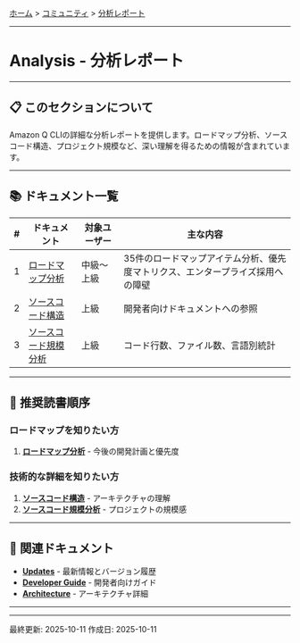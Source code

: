 [ホーム](../../README.md) > [コミュニティ](../README.md) > [分析レポート](README.md)

---

# Analysis - 分析レポート


---

## 📋 このセクションについて

Amazon Q CLIの詳細な分析レポートを提供します。ロードマップ分析、ソースコード構造、プロジェクト規模など、深い理解を得るための情報が含まれています。

---

## 📚 ドキュメント一覧

| # | ドキュメント | 対象ユーザー | 主な内容 |
|---|------------|------------|---------|
| 1 | [ロードマップ分析](01_roadmap-analysis-20251008.md) | 中級〜上級 | 35件のロードマップアイテム分析、優先度マトリクス、エンタープライズ採用への障壁 |
| 2 | [ソースコード構造](03_source-code-structure.md) | 上級 | 開発者向けドキュメントへの参照 |
| 3 | [ソースコード規模分析](02_source-code-scale-analysis.md) | 上級 | コード行数、ファイル数、言語別統計 |

---

## 🎯 推奨読書順序

### ロードマップを知りたい方
1. **[ロードマップ分析](01_roadmap-analysis-20251008.md)** - 今後の開発計画と優先度

### 技術的な詳細を知りたい方
1. **[ソースコード構造](03_source-code-structure.md)** - アーキテクチャの理解
2. **[ソースコード規模分析](02_source-code-scale-analysis.md)** - プロジェクトの規模感

---

## 🔗 関連ドキュメント

- **[Updates](../01_updates/)** - 最新情報とバージョン履歴
- **[Developer Guide](../../02_for-developers/)** - 開発者向けガイド
- **[Architecture](../../02_for-developers/02_architecture/)** - アーキテクチャ詳細

---

---

最終更新: 2025-10-11
作成日: 2025-10-11
